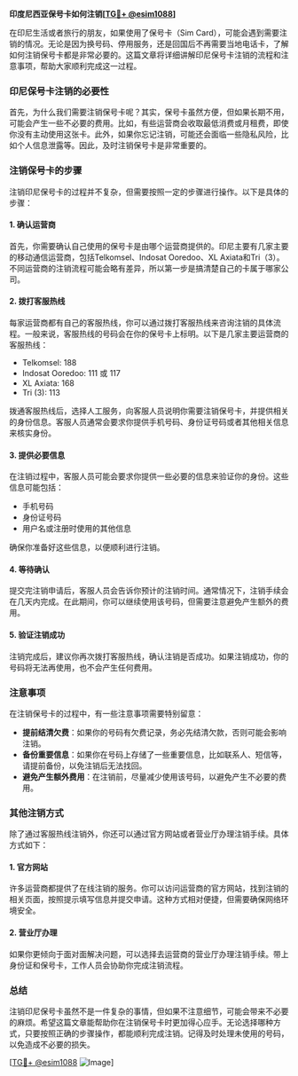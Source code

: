 **印度尼西亚保号卡如何注销[[TG💪+ @esim1088](https://t.me/s/esim1088)]**

在印尼生活或者旅行的朋友，如果使用了保号卡（Sim Card），可能会遇到需要注销的情况。无论是因为换号码、停用服务，还是回国后不再需要当地电话卡，了解如何注销保号卡都是非常必要的。这篇文章将详细讲解印尼保号卡注销的流程和注意事项，帮助大家顺利完成这一过程。

### 印尼保号卡注销的必要性

首先，为什么我们需要注销保号卡呢？其实，保号卡虽然方便，但如果长期不用，可能会产生一些不必要的费用。比如，有些运营商会收取最低消费或月租费，即使你没有主动使用这张卡。此外，如果你忘记注销，可能还会面临一些隐私风险，比如个人信息泄露等。因此，及时注销保号卡是非常重要的。

### 注销保号卡的步骤

注销印尼保号卡的过程并不复杂，但需要按照一定的步骤进行操作。以下是具体的步骤：

#### 1. 确认运营商

首先，你需要确认自己使用的保号卡是由哪个运营商提供的。印尼主要有几家主要的移动通信运营商，包括Telkomsel、Indosat Ooredoo、XL Axiata和Tri（3）。不同运营商的注销流程可能会略有差异，所以第一步是搞清楚自己的卡属于哪家公司。

#### 2. 拨打客服热线

每家运营商都有自己的客服热线，你可以通过拨打客服热线来咨询注销的具体流程。一般来说，客服热线的号码会在你的保号卡上标明。以下是几家主要运营商的客服热线：

- Telkomsel: 188
- Indosat Ooredoo: 111 或 117
- XL Axiata: 168
- Tri (3): 113

拨通客服热线后，选择人工服务，向客服人员说明你需要注销保号卡，并提供相关的身份信息。客服人员通常会要求你提供手机号码、身份证号码或者其他相关信息来核实身份。

#### 3. 提供必要信息

在注销过程中，客服人员可能会要求你提供一些必要的信息来验证你的身份。这些信息可能包括：

- 手机号码
- 身份证号码
- 用户名或注册时使用的其他信息

确保你准备好这些信息，以便顺利进行注销。

#### 4. 等待确认

提交完注销申请后，客服人员会告诉你预计的注销时间。通常情况下，注销手续会在几天内完成。在此期间，你可以继续使用该号码，但需要注意避免产生额外的费用。

#### 5. 验证注销成功

注销完成后，建议你再次拨打客服热线，确认注销是否成功。如果注销成功，你的号码将无法再使用，也不会产生任何费用。

### 注意事项

在注销保号卡的过程中，有一些注意事项需要特别留意：

- **提前结清欠费**：如果你的号码有欠费记录，务必先结清欠款，否则可能会影响注销。
- **备份重要信息**：如果你在号码上存储了一些重要信息，比如联系人、短信等，请提前备份，以免注销后无法找回。
- **避免产生额外费用**：在注销前，尽量减少使用该号码，以避免产生不必要的费用。

### 其他注销方式

除了通过客服热线注销外，你还可以通过官方网站或者营业厅办理注销手续。具体方式如下：

#### 1. 官方网站

许多运营商都提供了在线注销的服务。你可以访问运营商的官方网站，找到注销的相关页面，按照提示填写信息并提交申请。这种方式相对便捷，但需要确保网络环境安全。

#### 2. 营业厅办理

如果你更倾向于面对面解决问题，可以选择去运营商的营业厅办理注销手续。带上身份证和保号卡，工作人员会协助你完成注销流程。

### 总结

注销印尼保号卡虽然不是一件复杂的事情，但如果不注意细节，可能会带来不必要的麻烦。希望这篇文章能帮助你在注销保号卡时更加得心应手。无论选择哪种方式，只要按照正确的步骤操作，都能顺利完成注销。记得及时处理未使用的号码，以免造成不必要的损失。

[[TG💪+ @esim1088](https://t.me/s/esim1088) ![Image](https://i.postimg.cc/4NQfJmqS/Snipaste-2025-05-13-00-14-12.png)]